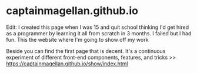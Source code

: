 # captainmagellan.github.io
Edit: I created this page when I was 15 and quit school thinking I'd get hired as a programmer by learning it all from scratch in 3 months. I failed but I had fun.
This the website where I'm going to show off my work

Beside you can find the first page that is decent. It's a continuous experiment of different front-end components, features, and tricks >>
<https://captainmagellan.github.io/show/index.html>
